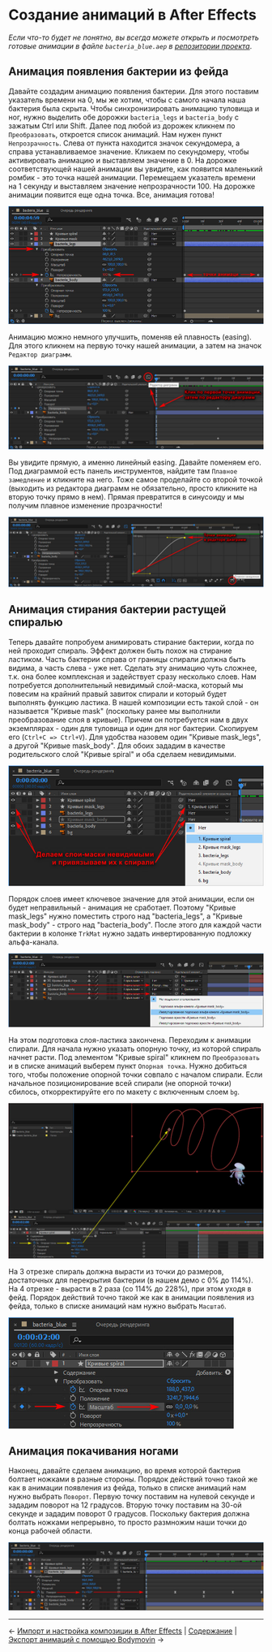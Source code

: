 # Создание анимаций в After Effects

*Если что-то будет не понятно, вы всегда можете открыть и посмотреть готовые анимации в файле `bacteria_blue.aep` в [репозитории проекта](https://github.com/ncer/bodymovin-lottie-tutorial/tree/master/docs)*.

## Анимация появления бактерии из фейда

Давайте создадим анимацию появления бактерии. Для этого поставим указатель времени на 0, мы же хотим, чтобы с самого начала наша бактерия была скрыта. Чтобы синхронизировать анимацию туловища и ног, нужно выделить обе дорожки `bacteria_legs` и `bacteria_body` с зажатым Ctrl или Shift. Далее под любой из дорожек кликнем по `Преобразовать`, откроется список анимаций. Нам нужен пункт `Непрозрачность`. Слева от пункта находится значок секундомера, а справа устанавливаемое значение. Кликаем по секундомеру, чтобы активировать анимацию и выставляем значение в 0. На дорожке соответствующей нашей анимации вы увидите, как появится маленький ромбик - это точка нашей анимации. Перемещаем указатель времени на 1 секунду и выставляем значение непрозрачности 100. На дорожке анимации появится еще одна точка. Все, анимация готова! 

[![](/assets/aea_02.jpg)](https://raw.githubusercontent.com/ncer/bodymovin-lottie-tutorial/master/assets/aea_02.jpg)

Анимацию можно немного улучшить, поменяв ей плавность (easing). Для этого кликнем на первую точку нашей анимации, а затем на значок `Редактор диаграмм`. 

[![](/assets/aea_03.jpg)](https://raw.githubusercontent.com/ncer/bodymovin-lottie-tutorial/master/assets/aea_03.jpg)

Вы увидите прямую, а именно линейный easing. Давайте поменяем его. Под диаграммой есть панель инструментов, найдите там `Плавное замедление` и кликните на него. Тоже самое проделайте со второй точкой (выходить из редактора диаграмм не обязательно, просто кликните на вторую точку прямо в нем). Прямая превратится в синусоиду и мы получим плавное изменение прозрачности!

[![](/assets/aea_04.jpg)](https://raw.githubusercontent.com/ncer/bodymovin-lottie-tutorial/master/assets/aea_04.jpg)

## Анимация стирания бактерии растущей спиралью

Теперь давайте попробуем анимировать стирание бактерии, когда по ней проходит спираль. Эффект должен быть похож на стирание ластиком. Часть бактерии справа от границы спирали должна быть видима, а часть слева - уже нет. Сделать эту анимацию чуть сложнее, т.к. она более комплексная и задействует сразу несколько слоев. Нам потребуется дополнительный невидимый слой-маска, который мы повесим на крайний правый завиток спирали и который будет выполнять функцию ластика. В нашей композиции есть такой слой - он называется "Кривые mask" (поскольку ранее мы выполнили преобразование слоя в кривые). Причем он потребуется нам в двух экземплярах - один для туловища и один для ног бактерии. Скопируем его (`Ctrl+C => Ctrl+V`). Для удобства назовем один "Кривые mask_legs", а другой "Кривые mask_body". Для обоих зададим в качестве родительского слой "Кривые spiral" и оба сделаем невидимыми. 

[![](/assets/aea_05.jpg)](https://raw.githubusercontent.com/ncer/bodymovin-lottie-tutorial/master/assets/aea_05.jpg)

Порядок слоев имеет ключевое значение для этой анимации, если он будет неправильный - анимация не сработает. Поэтому "Кривые mask_legs" нужно поместить строго над "bacteria_legs", а "Кривые mask_body" - строго над "bacteria_body". После этого для каждой части бактерии в колонке `TrkMat` нужно задать инвертированную подложку альфа-канала. 

[![](/assets/aea_06.jpg)](https://raw.githubusercontent.com/ncer/bodymovin-lottie-tutorial/master/assets/aea_06.jpg)

На этом подготовка слоя-ластика закончена. Переходим к анимации спирали. Для начала нужно указать опорную точку, из которой спираль начнет расти. Под элементом "Кривые spiral" кликнем по `Преобразовать` и в списке анимаций выберем пункт `Опорная точка`. Нужно добиться того, чтобы положение опорной точки совпало с началом спирали. Если начальное позиционирование всей спирали (не опорной точки) сбилось, откорректируйте его по макету с включенным слоем `bg`.

[![](/assets/aea_07.jpg)](https://raw.githubusercontent.com/ncer/bodymovin-lottie-tutorial/master/assets/aea_07.jpg)

На 3 отрезке спираль должна вырасти из точки до размеров, достаточных для перекрытия бактерии (в нашем демо с 0% до 114%). На 4 отрезке - вырасти в 2 раза (со 114% до 228%), при этом уходя в фейд. Порядок действий точно такой же как в анимации появления из фейда, только в списке анимаций нам нужно выбрать `Масштаб`.

[![](/assets/aea_08.jpg)](https://raw.githubusercontent.com/ncer/bodymovin-lottie-tutorial/master/assets/aea_08.jpg)

## Анимация покачивания ногами

Наконец, давайте сделаем анимацию, во время которой бактерия болтает ножками в разные стороны. Порядок действий точно такой же как в анимации появления из фейда, только в списке анимаций нам нужно выбрать `Поворот`. Первую точку поставим на нулевой секунде и зададим поворот на 12 градусов. Вторую точку поставим на 30-ой секунде и зададим поворот 0 градусов. Поскольку бактерия должна болтать ножками непрерывно, то просто размножим наши точки до конца рабочей области.

[![](/assets/aea_09.jpg)](https://raw.githubusercontent.com/ncer/bodymovin-lottie-tutorial/master/assets/aea_09.jpg)

---

&larr; [Импорт и настройка композиции в After Effects](/tutorial/3-preparing-aftereffects.md) | 
[Содержание](/SUMMARY.md) | 
[Экспорт анимаций с помощью Bodymovin](/tutorial/5-bodymovin-export.md) &rarr;